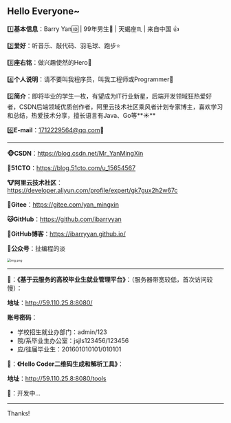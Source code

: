## Hello Everyone~

:one:**基本信息**：Barry Yan:id:  |  99年男生:eyes: |  天蝎座:scorpius:  |  来自中国   :+1:

:two:**爱好**：听音乐、敲代码、羽毛球、跑步:star:	

:three:**座右铭**：做兴趣使然的Hero:rocket:

:four:**个人说明**：请不要叫我程序员，叫我工程师或Programmer:muscle:

:five:**简介**：即将毕业的学生一枚，有望成为IT行业新星，后端开发领域狂热爱好者，CSDN后端领域优质创作者，阿里云技术社区乘风者计划专家博主，喜欢学习和总结，热爱技术分享，擅长语言有Java、Go等**:sunny:**

:six:**E-mail**：1712229564@qq.com:love_letter:

---

**:monkey_face:CSDN**：https://blog.csdn.net/Mr_YanMingXin

:monkey:**51CTO**：https://blog.51cto.com/u_15654567

**:cow:阿里云技术社区**：https://developer.aliyun.com/profile/expert/gk7gux2h2w67c

**:koala:Gitee**：https://gitee.com/yan_mingxin

**:cat:GitHub**：https://github.com/ibarryyan

:rabbit:**GitHub博客**：https://ibarryyan.github.io/

**:penguin:公众号**：扯编程的淡

<img src="https://ibarryyan.oss-cn-hangzhou.aliyuncs.com/1.jpg" alt="img.png" style="zoom:50%;" />

---

**:bamboo:**：**《基于云服务的高校毕业生就业管理平台》**：（服务器带宽较低，首次访问较慢）：

**地址**：http://59.110.25.8:8080/

**账号密码**：

- 学校招生就业办部门：admin/123
- 院/系毕业生办公室：jsjls123456/123456
- 应/往届毕业生：201601010101/010101

:school_satchel:：**《Hello Coder二维码生成和解析工具》**：

**地址**：http://59.110.25.8:8080/tools

:sparkler:：开发中...

---

Thanks!
